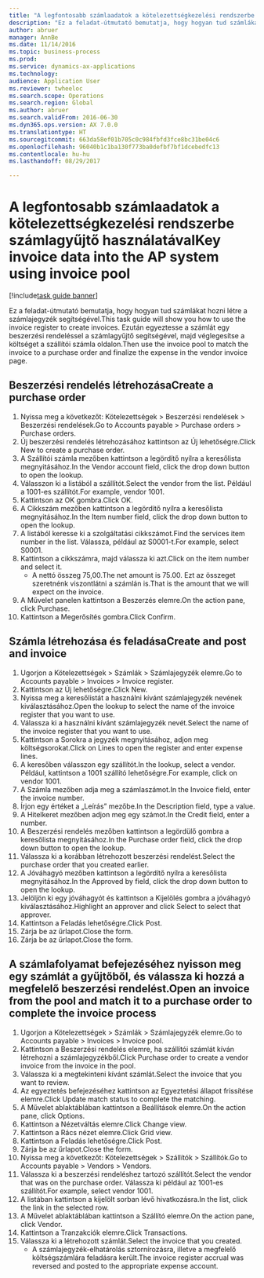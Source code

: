 ```yaml
--- 
title: "A legfontosabb számlaadatok a kötelezettségkezelési rendszerbe számlagyűjtő használatával"
description: "Ez a feladat-útmutató bemutatja, hogy hogyan tud számlákat hozni létre a számlajegyzék segítségével."
author: abruer
manager: AnnBe
ms.date: 11/14/2016
ms.topic: business-process
ms.prod: 
ms.service: dynamics-ax-applications
ms.technology: 
audience: Application User
ms.reviewer: twheeloc
ms.search.scope: Operations
ms.search.region: Global
ms.author: abruer
ms.search.validFrom: 2016-06-30
ms.dyn365.ops.version: AX 7.0.0
ms.translationtype: HT
ms.sourcegitcommit: 663da58ef01b705c0c984fbfd3fce8bc31be04c6
ms.openlocfilehash: 96040b1c1ba130f773ba0defbf7bf1dcebedfc13
ms.contentlocale: hu-hu
ms.lasthandoff: 08/29/2017

---
```

# <a name="key-invoice-data-into-the-ap-system-using-invoice-pool"></a><span data-ttu-id="07bbb-103">A legfontosabb számlaadatok a kötelezettségkezelési rendszerbe számlagyűjtő használatával</span><span class="sxs-lookup"><span data-stu-id="07bbb-103">Key invoice data into the AP system using invoice pool</span></span>

[!include[task guide banner](../../includes/task-guide-banner.md)]

<span data-ttu-id="07bbb-104">Ez a feladat-útmutató bemutatja, hogy hogyan tud számlákat hozni létre a számlajegyzék segítségével.</span><span class="sxs-lookup"><span data-stu-id="07bbb-104">This task guide will show you how to use the invoice register to create invoices.</span></span>  <span data-ttu-id="07bbb-105">Ezután egyeztesse a számlát egy beszerzési rendeléssel a számlagyűjtő segítségével, majd véglegesítse a költséget a szállítói számla oldalon.</span><span class="sxs-lookup"><span data-stu-id="07bbb-105">Then use the invoice pool to match the invoice to a purchase order and finalize the expense in the vendor invoice page.</span></span>


## <a name="create-a-purchase-order"></a><span data-ttu-id="07bbb-106">Beszerzési rendelés létrehozása</span><span class="sxs-lookup"><span data-stu-id="07bbb-106">Create a purchase order</span></span>
1. <span data-ttu-id="07bbb-107">Nyissa meg a következőt: Kötelezettségek > Beszerzési rendelések > Beszerzési rendelések.</span><span class="sxs-lookup"><span data-stu-id="07bbb-107">Go to Accounts payable > Purchase orders > Purchase orders.</span></span>
2. <span data-ttu-id="07bbb-108">Új beszerzési rendelés létrehozásához kattintson az Új lehetőségre.</span><span class="sxs-lookup"><span data-stu-id="07bbb-108">Click New to create a purchase order.</span></span>
3. <span data-ttu-id="07bbb-109">A Szállítói számla mezőben kattintson a legördítő nyílra a keresőlista megnyitásához.</span><span class="sxs-lookup"><span data-stu-id="07bbb-109">In the Vendor account field, click the drop down button to open the lookup.</span></span>
4. <span data-ttu-id="07bbb-110">Válasszon ki a listából a szállítót.</span><span class="sxs-lookup"><span data-stu-id="07bbb-110">Select the vendor from the list.</span></span> <span data-ttu-id="07bbb-111">Például a 1001-es szállítót.</span><span class="sxs-lookup"><span data-stu-id="07bbb-111">For example, vendor 1001.</span></span>
5. <span data-ttu-id="07bbb-112">Kattintson az OK gombra.</span><span class="sxs-lookup"><span data-stu-id="07bbb-112">Click OK.</span></span>
6. <span data-ttu-id="07bbb-113">A Cikkszám mezőben kattintson a legördítő nyílra a keresőlista megnyitásához.</span><span class="sxs-lookup"><span data-stu-id="07bbb-113">In the Item number field, click the drop down button to open the lookup.</span></span>
7. <span data-ttu-id="07bbb-114">A listából keresse ki a szolgáltatási cikkszámot.</span><span class="sxs-lookup"><span data-stu-id="07bbb-114">Find the services item number in the list.</span></span> <span data-ttu-id="07bbb-115">Válassza, például az S0001-t.</span><span class="sxs-lookup"><span data-stu-id="07bbb-115">For example, select S0001.</span></span>
8. <span data-ttu-id="07bbb-116">Kattintson a cikkszámra, majd válassza ki azt.</span><span class="sxs-lookup"><span data-stu-id="07bbb-116">Click on the item number and select it.</span></span>
    * <span data-ttu-id="07bbb-117">A nettó összeg 75,00.</span><span class="sxs-lookup"><span data-stu-id="07bbb-117">The net amount is 75.00.</span></span>  <span data-ttu-id="07bbb-118">Ezt az összeget szeretnénk viszontlátni a számlán is.</span><span class="sxs-lookup"><span data-stu-id="07bbb-118">That is the amount that we will expect on the invoice.</span></span>  
9. <span data-ttu-id="07bbb-119">A Művelet panelen kattintson a Beszerzés elemre.</span><span class="sxs-lookup"><span data-stu-id="07bbb-119">On the action pane, click Purchase.</span></span>
10. <span data-ttu-id="07bbb-120">Kattintson a Megerősítés gombra.</span><span class="sxs-lookup"><span data-stu-id="07bbb-120">Click Confirm.</span></span>

## <a name="create-and-post-and-invoice"></a><span data-ttu-id="07bbb-121">Számla létrehozása és feladása</span><span class="sxs-lookup"><span data-stu-id="07bbb-121">Create and post and invoice</span></span>
1. <span data-ttu-id="07bbb-122">Ugorjon a Kötelezettségek > Számlák > Számlajegyzék elemre.</span><span class="sxs-lookup"><span data-stu-id="07bbb-122">Go to Accounts payable > Invoices > Invoice register.</span></span>
2. <span data-ttu-id="07bbb-123">Kattintson az Új lehetőségre.</span><span class="sxs-lookup"><span data-stu-id="07bbb-123">Click New.</span></span>
3. <span data-ttu-id="07bbb-124">Nyissa meg a keresőlistát a használni kívánt számlajegyzék nevének kiválasztásához.</span><span class="sxs-lookup"><span data-stu-id="07bbb-124">Open the lookup to select the name of the invoice register that you want to use.</span></span>
4. <span data-ttu-id="07bbb-125">Válassza ki a használni kívánt számlajegyzék nevét.</span><span class="sxs-lookup"><span data-stu-id="07bbb-125">Select the name of the invoice register that you want to use.</span></span>
5. <span data-ttu-id="07bbb-126">Kattintson a Sorokra a jegyzék megnyitásához, adjon meg költségsorokat.</span><span class="sxs-lookup"><span data-stu-id="07bbb-126">Click on Lines to open the register and enter expense lines.</span></span>
6. <span data-ttu-id="07bbb-127">A keresőben válasszon egy szállítót.</span><span class="sxs-lookup"><span data-stu-id="07bbb-127">In the lookup, select a vendor.</span></span> <span data-ttu-id="07bbb-128">Például, kattintson a 1001 szállító lehetőségre.</span><span class="sxs-lookup"><span data-stu-id="07bbb-128">For example, click on vendor 1001.</span></span>
7. <span data-ttu-id="07bbb-129">A Számla mezőben adja meg a számlaszámot.</span><span class="sxs-lookup"><span data-stu-id="07bbb-129">In the Invoice field, enter the invoice number.</span></span>
8. <span data-ttu-id="07bbb-130">Írjon egy értéket a „Leírás” mezőbe.</span><span class="sxs-lookup"><span data-stu-id="07bbb-130">In the Description field, type a value.</span></span>
9. <span data-ttu-id="07bbb-131">A Hitelkeret mezőben adjon meg egy számot.</span><span class="sxs-lookup"><span data-stu-id="07bbb-131">In the Credit field, enter a number.</span></span>
10. <span data-ttu-id="07bbb-132">A Beszerzési rendelés mezőben kattintson a legördülő gombra a keresőlista megnyitásához.</span><span class="sxs-lookup"><span data-stu-id="07bbb-132">In the Purchase order field, click the drop down button to open the lookup.</span></span>
11. <span data-ttu-id="07bbb-133">Válassza ki a korábban létrehozott beszerzési rendelést.</span><span class="sxs-lookup"><span data-stu-id="07bbb-133">Select the purchase order that you created earlier.</span></span>
12. <span data-ttu-id="07bbb-134">A Jóváhagyó mezőben kattintson a legördítő nyílra a keresőlista megnyitásához.</span><span class="sxs-lookup"><span data-stu-id="07bbb-134">In the Approved by field, click the drop down button to open the lookup.</span></span>
13. <span data-ttu-id="07bbb-135">Jelöljön ki egy jóváhagyót és kattintson a Kijelölés gombra a jóváhagyó kiválasztásához.</span><span class="sxs-lookup"><span data-stu-id="07bbb-135">Highlight an approver and click Select to select that approver.</span></span>
14. <span data-ttu-id="07bbb-136">Kattintson a Feladás lehetőségre.</span><span class="sxs-lookup"><span data-stu-id="07bbb-136">Click Post.</span></span>
15. <span data-ttu-id="07bbb-137">Zárja be az űrlapot.</span><span class="sxs-lookup"><span data-stu-id="07bbb-137">Close the form.</span></span>
16. <span data-ttu-id="07bbb-138">Zárja be az űrlapot.</span><span class="sxs-lookup"><span data-stu-id="07bbb-138">Close the form.</span></span>

## <a name="open-an-invoice-from-the-pool-and-match-it-to-a-purchase-order-to-complete-the-invoice-process"></a><span data-ttu-id="07bbb-139">A számlafolyamat befejezéséhez nyisson meg egy számlát a gyűjtőből, és válassza ki hozzá a megfelelő beszerzési rendelést.</span><span class="sxs-lookup"><span data-stu-id="07bbb-139">Open an invoice from the pool and match it to a purchase order to complete the invoice process</span></span>
1. <span data-ttu-id="07bbb-140">Ugorjon a Kötelezettségek > Számlák > Számlajegyzék elemre.</span><span class="sxs-lookup"><span data-stu-id="07bbb-140">Go to Accounts payable > Invoices > Invoice pool.</span></span>
2. <span data-ttu-id="07bbb-141">Kattintson a Beszerzési rendelés elemre, ha szállítói számlát kíván létrehozni a számlajegyzékből.</span><span class="sxs-lookup"><span data-stu-id="07bbb-141">Click Purchase order to create a vendor invoice from the invoice in the pool.</span></span>
3. <span data-ttu-id="07bbb-142">Válassza ki a megtekinteni kívánt számlát.</span><span class="sxs-lookup"><span data-stu-id="07bbb-142">Select the invoice that you want to review.</span></span>
4. <span data-ttu-id="07bbb-143">Az egyeztetés befejezéséhez kattintson az Egyeztetési állapot frissítése elemre.</span><span class="sxs-lookup"><span data-stu-id="07bbb-143">Click Update match status to complete the matching.</span></span>
5. <span data-ttu-id="07bbb-144">A Művelet ablaktáblában kattintson a Beállítások elemre.</span><span class="sxs-lookup"><span data-stu-id="07bbb-144">On the action pane, click Options.</span></span>
6. <span data-ttu-id="07bbb-145">Kattintson a Nézetváltás elemre.</span><span class="sxs-lookup"><span data-stu-id="07bbb-145">Click Change view.</span></span>
7. <span data-ttu-id="07bbb-146">Kattintson a Rács nézet elemre.</span><span class="sxs-lookup"><span data-stu-id="07bbb-146">Click Grid view.</span></span>
8. <span data-ttu-id="07bbb-147">Kattintson a Feladás lehetőségre.</span><span class="sxs-lookup"><span data-stu-id="07bbb-147">Click Post.</span></span>
9. <span data-ttu-id="07bbb-148">Zárja be az űrlapot.</span><span class="sxs-lookup"><span data-stu-id="07bbb-148">Close the form.</span></span>
10. <span data-ttu-id="07bbb-149">Nyissa meg a következőt: Kötelezettségek > Szállítók > Szállítók.</span><span class="sxs-lookup"><span data-stu-id="07bbb-149">Go to Accounts payable > Vendors > Vendors.</span></span>
11. <span data-ttu-id="07bbb-150">Válassza ki a beszerzési rendeléshez tartozó szállítót.</span><span class="sxs-lookup"><span data-stu-id="07bbb-150">Select the vendor that was on the purchase order.</span></span> <span data-ttu-id="07bbb-151">Válassza ki például az 1001-es szállítót.</span><span class="sxs-lookup"><span data-stu-id="07bbb-151">For example, select vendor 1001.</span></span>
12. <span data-ttu-id="07bbb-152">A listában kattintson a kijelölt sorban lévő hivatkozásra.</span><span class="sxs-lookup"><span data-stu-id="07bbb-152">In the list, click the link in the selected row.</span></span>
13. <span data-ttu-id="07bbb-153">A Művelet ablaktáblában kattintson a Szállító elemre.</span><span class="sxs-lookup"><span data-stu-id="07bbb-153">On the action pane, click Vendor.</span></span>
14. <span data-ttu-id="07bbb-154">Kattintson a Tranzakciók elemre.</span><span class="sxs-lookup"><span data-stu-id="07bbb-154">Click Transactions.</span></span>
15. <span data-ttu-id="07bbb-155">Válassza ki a létrehozott számlát.</span><span class="sxs-lookup"><span data-stu-id="07bbb-155">Select the invoice that you created.</span></span>
    * <span data-ttu-id="07bbb-156">A számlajegyzék-elhatárolás sztornírozásra, illetve a megfelelő költségszámlára feladásra került.</span><span class="sxs-lookup"><span data-stu-id="07bbb-156">The invoice register accrual was reversed and posted to the appropriate expense account.</span></span>  



